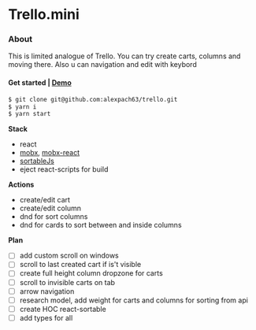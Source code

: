 # Trello.mini

### About

This is limited analogue of Trello. You can try create carts, columns and moving there. Also u can navigation and edit with keybord

#### Get started | [Demo](https://alexpach63.github.io/trello/build/index.html)

```sh
$ git clone git@github.com:alexpach63/trello.git
$ yarn i
$ yarn start
```

**Stack**
- react
- [mobx](https://github.com/mobxjs/mobx), [mobx-react](https://github.com/mobxjs/mobx-react)
- [sortableJs](https://github.com/SortableJS/Sortable)
- eject react-scripts for build

**Actions**
- create/edit cart
- create/edit column
- dnd for sort columns
- dnd for cards to sort between and inside columns

**Plan**
- [ ] add custom scroll on windows
- [ ] scroll to last created cart if is't visible
- [ ] create full height column dropzone for carts
- [ ] scroll to invisible carts on tab
- [ ] arrow navigation
- [ ] research model, add weight for carts and columns for sorting from api
- [ ] create HOC react-sortable
- [ ] add types for all